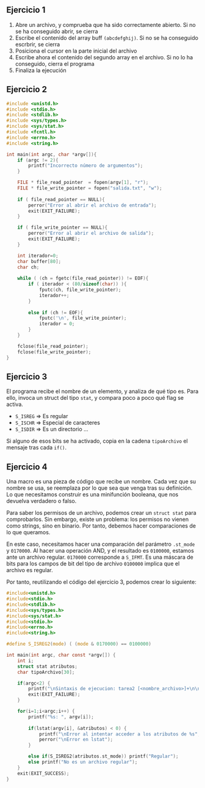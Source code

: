 ## Ejercicio 1
1. Abre un archivo, y comprueba que ha sido correctamente abierto. Si no se ha conseguido abrir, se cierra
2. Escribe el contenido del array buff `(abcdefghij)`. Si no se ha conseguido escrbrir, se cierra
3. Posiciona el cursor en la parte inicial del archivo
4. Escribe ahora el contenido del segundo array en el archivo. Si no lo ha conseguido, cierra el programa
5. Finaliza la ejecución

## Ejercicio 2
```c
#include <unistd.h>
#include <stdio.h>
#include <stdlib.h>
#include <sys/types.h>  	
#include <sys/stat.h>
#include <fcntl.h>
#include <errno.h>
#include <string.h>

int main(int argc, char *argv[]){
    if (argc != 2){
        printf("Incorrecto número de argumentos");
    }

    FILE * file_read_pointer  = fopen(argv[1], "r");
    FILE * file_write_pointer = fopen("salida.txt", "w");
    
    if ( file_read_pointer == NULL){
        perror("Error al abrir el archivo de entrada");
        exit(EXIT_FAILURE);
    }

    if ( file_write_pointer == NULL){
        perror("Error al abrir el archivo de salida");
        exit(EXIT_FAILURE);
    }

    int iterador=0;
    char buffer[80];
    char ch;
    
    while ( (ch = fgetc(file_read_pointer)) != EOF){
        if ( iterador < (80/sizeof(char)) ){
            fputc(ch, file_write_pointer);
            iterador++;
        }
        
        else if (ch != EOF){
            fputc('\n', file_write_pointer);
            iterador = 0;
        }
    }

    fclose(file_read_pointer);
    fclose(file_write_pointer);
}
```

## Ejercicio 3 
El programa recibe el nombre de un elemento, y analiza de qué tipo es. Para ello, invoca un struct del tipo `stat`, y compara poco a poco qué flag se activa.

- `S_ISREG` => Es regular
- `S_ISCHR` => Especial de caracteres
- `S_ISDIR` => Es un directorio 
...

Si alguno de esos bits se ha activado, copia en la cadena `tipoArchivo` el mensaje tras cada `if()`.

## Ejercicio 4 
Una macro es una pieza de código que recibe un nombre. Cada vez que su nombre se usa, se reemplaza por lo que sea que venga tras su definición. 
Lo que necesitamos construir es una minifunción booleana, que nos devuelva verdadero o falso. 

Para saber los permisos de un archivo, podemos crear un `struct stat` para comprobarlos. Sin embargo, existe un problema: los permisos no vienen como strings, sino en binario. Por tanto, debemos hacer comparaciones de lo que queramos. 

En este caso, necesitamos hacer una comparación del parámetro `.st_mode` y `0170000`. Al hacer una operación AND, y el resultado es `0100000`, estamos ante un archivo regular. 
`0170000` corresponde a `S_IFMT`. Es una máscara de bits para los campos de bit del tipo de archivo
`0100000` implica que el archivo es regular. 

Por tanto, reutilizando el código del ejercicio 3, podemos crear lo siguiente: 
```c
#include<unistd.h>
#include<stdio.h>
#include<stdlib.h>
#include<sys/types.h>  
#include<sys/stat.h>
#include<stdio.h>
#include<errno.h>
#include<string.h>

#define S_ISREG2(mode) ( (mode & 0170000) == 0100000)

int main(int argc, char const *argv[]) {
    int i;
	struct stat atributos;
	char tipoArchivo[30];

	if(argc<2) {
		printf("\nSintaxis de ejecucion: tarea2 [<nombre_archivo>]+\n\n");
		exit(EXIT_FAILURE);
	}

	for(i=1;i<argc;i++) {
		printf("%s: ", argv[i]);
		
		if(lstat(argv[i], &atributos) < 0) {
			printf("\nError al intentar acceder a los atributos de %s",argv[i]);
			perror("\nError en lstat");
		}

		else if(S_ISREG2(atributos.st_mode)) printf("Regular");
        else printf("No es un archivo regular");
    }
    exit(EXIT_SUCCESS);
}
``` 

